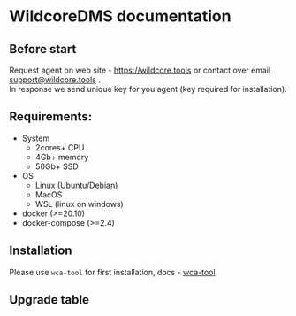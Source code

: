 # WildcoreDMS documentation

## Before start
Request agent on web site - https://wildcore.tools or contact over email support@wildcore.tools  .    
In response we send unique key for you agent (key required for installation).

## Requirements:
* System
    * 2cores+ CPU
    * 4Gb+ memory
    * 50Gb+ SSD
* OS
    * Linux (Ubuntu/Debian)
    * MacOS
    * WSL (linux on windows)
* docker (>=20.10)
* docker-compose (>=2.4)

## Installation
Please use `wca-tool` for first installation, docs -  [wca-tool](/wca-tools/README.md)

## Upgrade table 